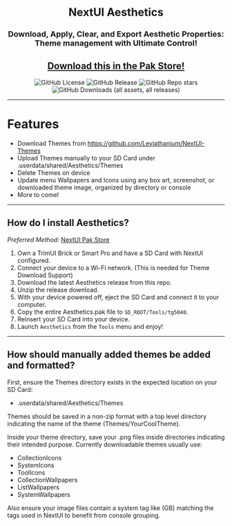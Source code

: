 <div align="center">
<h3 style="font-size: 25px; margin-top:0px; padding-top: 0px;">
    NextUI Aesthetics
</h3>

<h4 style="font-size: 18px;">
Download, Apply, Clear, and Export Aesthetic Properties: Theme management with Ultimate Control!
</h4>

## [Download this in the Pak Store!](https://github.com/UncleJunVIP/nextui-pak-store)

![GitHub License](https://img.shields.io/github/license/redria7/nextui-aesthetics?style=for-the-badge&color=007C77)
![GitHub Release](https://img.shields.io/github/v/release/redria7/nextui-aesthetics?sort=semver&style=for-the-badge&color=007C77)
![GitHub Repo stars](https://img.shields.io/github/stars/redria7/nextui-aesthetics?style=for-the-badge&color=007C77)
![GitHub Downloads (all assets, all releases)](https://img.shields.io/github/downloads/redria7/nextui-aesthetics/total?style=for-the-badge&label=Total%20Downloads&color=007C77)


</div>

---

# Features

- Download Themes from https://github.com/Leviathanium/NextUI-Themes
- Upload Themes manually to your SD Card under .userdata/shared/Aesthetics/Themes
- Delete Themes on device
- Update menu Wallpapers and Icons using any box art, screenshot, or downloaded theme image, organized by directory or console
- More to come!

---

## How do I install Aesthetics?

*Preferred Method:* [NextUI Pak Store](https://github.com/UncleJunVIP/nextui-pak-store)

1. Own a TrimUI Brick or Smart Pro and have a SD Card with NextUI configured.
2. Connect your device to a Wi-Fi network. (This is needed for Theme Download Support)
3. Download the latest Aesthetics release from this repo.
4. Unzip the release download.
5. With your device powered off, eject the SD Card and connect it to your computer.
6. Copy the entire Aesthetics.pak file to `SD_ROOT/Tools/tg5040`.
7. Reinsert your SD Card into your device.
8. Launch `Aesthetics` from the `Tools` menu and enjoy!

---

## How should manually added themes be added and formatted?

First, ensure the Themes directory exists in the expected location on your SD Card: 
- .userdata/shared/Aesthetics/Themes

Themes should be saved in a non-zip format with a top level directory indicating the name of the theme (Themes/YourCoolTheme).

Inside your theme directory, save your .png files inside directories indicating their intended purpose. Currently downloadable themes usually use:
- CollectionIcons
- SystemIcons
- ToolIcons
- CollectionWallpapers
- ListWallpapers
- SystemWallpapers

Also ensure your image files contain a system tag like (GB) matching the tags used in NextUI to benefit from console grouping.
